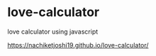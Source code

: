 # love-calculator
love calculator using javascript

<https://nachiketjoshi19.github.io/love-calculator/>
